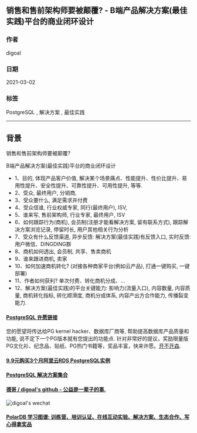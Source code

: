 ## 销售和售前架构师要被颠覆? - B端产品解决方案(最佳实践)平台的商业闭环设计  
  
### 作者  
digoal  
  
### 日期  
2021-03-02  
  
### 标签  
PostgreSQL , 解决方案 , 最佳实践   
  
----  
  
## 背景  
销售和售前架构师要被颠覆?   
  
B端产品解决方案(最佳实践)平台的商业闭环设计  
  
- 1、目的, 体现产品客户价值, 解决某个场景痛点、性能提升、性价比提升、易用性提升、安全性提升、可靠性提升、可用性提升, 等等.    
- 2、受众, 最终用户, 分销商,   
- 3、受众要什么, 满足需求并付费   
- 4、受众信谁, 行业权威专家, 同行(最终用户), ISV,   
- 5、谁来写, 售前架构师, 行业专家, 最终用户, ISV  
- 6、如何跟踪行为(商机), 会员制(注册才能看解决方案, 留有联系方式), 跟踪解决方案浏览记录, 停留时长, 用户其他相关行为分析  
- 7、受众有什么反馈渠道, 异步反馈: 解决方案(最佳实践)有反馈入口, 实时反馈: 用户微信、DINGDING群  
- 8、商机如何透出, 会员制, 共享、售卖商机  
- 9、谁来跟进商机, 卖家  
- 10、如何加速商机转化?  (对接各种商家平台(例如云产品), 打通一键购买, 一键部署)    
- 11、作者如何获利?  单次付费、转化商机分成、...   
- 12、解决方案(最佳实践)的平台关键能力:   影响力(流量入口), 内容数量, 内容质量, 商机转化指标, 转化顺滑度, 商机分成体系, 内容产出方合作能力, 传播裂变能力.     
  
  
#### [PostgreSQL 许愿链接](https://github.com/digoal/blog/issues/76 "269ac3d1c492e938c0191101c7238216")
您的愿望将传达给PG kernel hacker、数据库厂商等, 帮助提高数据库产品质量和功能, 说不定下一个PG版本就有您提出的功能点. 针对非常好的提议，奖励限量版PG文化衫、纪念品、贴纸、PG热门书籍等，奖品丰富，快来许愿。[开不开森](https://github.com/digoal/blog/issues/76 "269ac3d1c492e938c0191101c7238216").  
  
  
#### [9.9元购买3个月阿里云RDS PostgreSQL实例](https://www.aliyun.com/database/postgresqlactivity "57258f76c37864c6e6d23383d05714ea")
  
  
#### [PostgreSQL 解决方案集合](https://yq.aliyun.com/topic/118 "40cff096e9ed7122c512b35d8561d9c8")
  
  
#### [德哥 / digoal's github - 公益是一辈子的事.](https://github.com/digoal/blog/blob/master/README.md "22709685feb7cab07d30f30387f0a9ae")
  
  
![digoal's wechat](../pic/digoal_weixin.jpg "f7ad92eeba24523fd47a6e1a0e691b59")
  
  
#### [PolarDB 学习图谱: 训练营、培训认证、在线互动实验、解决方案、生态合作、写心得拿奖品](https://www.aliyun.com/database/openpolardb/activity "8642f60e04ed0c814bf9cb9677976bd4")
  
